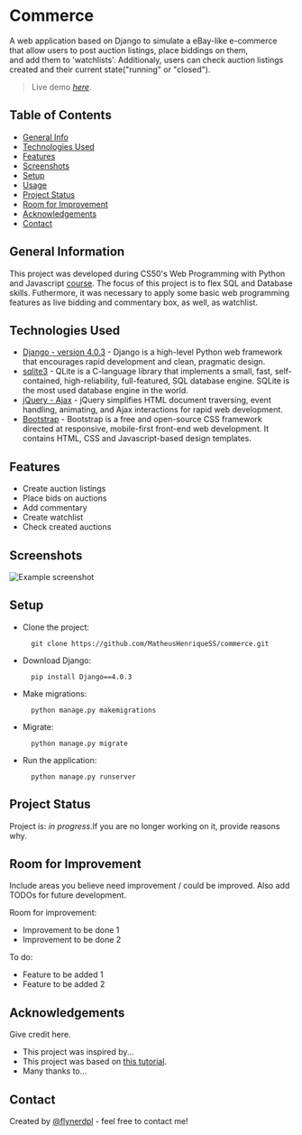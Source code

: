 # Commerce
A web application based on Django to simulate a eBay-like e-commerce that allow users to post auction listings, place biddings on them,<br>
and add them to 'watchlists'. Additionaly, users can check auction listings created and their current state("running" or "closed").
> Live demo [_here_](matheushenriquess.pythonanywhere.com). <!-- If you have the project hosted somewhere, include the link here. -->

## Table of Contents
* [General Info](#general-information)
* [Technologies Used](#technologies-used)
* [Features](#features)
* [Screenshots](#screenshots)
* [Setup](#setup)
* [Usage](#usage)
* [Project Status](#project-status)
* [Room for Improvement](#room-for-improvement)
* [Acknowledgements](#acknowledgements)
* [Contact](#contact)
<!-- * [License](#license) -->


## General Information
  This project was developed during CS50's Web Programming with Python and Javascript [course](https://cs50.harvard.edu/web/2020/). The focus of this project is to flex SQL and Database skills. Futhermore, it was necessary to apply some basic web programming features as live bidding and commentary box, as well, as watchlist.
<!-- You don't have to answer all the questions - just the ones relevant to your project. -->


## Technologies Used
- [Django - version 4.0.3](https://www.djangoproject.com/) - Django is a high-level Python web framework that encourages rapid development and clean, pragmatic design.
- [sqlite3](https://www.sqlite.org/index.html) - QLite is a C-language library that implements a small, fast, self-contained, high-reliability, full-featured, SQL database engine. SQLite is the most used database engine in the world.
- [jQuery - Ajax](https://jquery.com/) - jQuery simplifies HTML document traversing, event handling, animating, and Ajax interactions for rapid web development.
- [Bootstrap](https://getbootstrap.com/) - Bootstrap is a free and open-source CSS framework directed at responsive, mobile-first front-end web development. It contains HTML, CSS and Javascript-based design templates.


## Features
- Create auction listings
- Place bids on auctions
- Add commentary
- Create watchlist
- Check created auctions


## Screenshots
![Example screenshot](./img/screenshot.png)
<!-- If you have screenshots you'd like to share, include them here. -->


## Setup
- Clone the project:
  ```
    git clone https://github.com/MatheusHenriqueSS/commerce.git
  ```
- Download Django:
  ```
    pip install Django==4.0.3
  ```
- Make migrations:
  ```
    python manage.py makemigrations
  ```
- Migrate:
  ```
    python manage.py migrate
  ```
- Run the application:
  ```
    python manage.py runserver
  ```

## Project Status
Project is: _in progress_.If you are no longer working on it, provide reasons why.


## Room for Improvement
Include areas you believe need improvement / could be improved. Also add TODOs for future development.

Room for improvement:
- Improvement to be done 1
- Improvement to be done 2

To do:
- Feature to be added 1
- Feature to be added 2


## Acknowledgements
Give credit here.
- This project was inspired by...
- This project was based on [this tutorial](https://www.example.com).
- Many thanks to...


## Contact
Created by [@flynerdpl](https://www.flynerd.pl/) - feel free to contact me!


<!-- Optional -->
<!-- ## License -->
<!-- This project is open source and available under the [... License](). -->

<!-- You don't have to include all sections - just the one's relevant to your project -->
